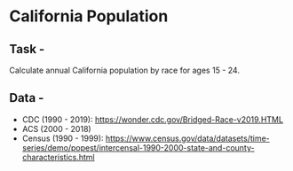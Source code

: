 # California Population

## Task - 
Calculate annual California population by race for ages 15 - 24.

## Data - 

  - CDC (1990 - 2019): https://wonder.cdc.gov/Bridged-Race-v2019.HTML
  - ACS (2000 - 2018)
  - Census (1990 - 1999): https://www.census.gov/data/datasets/time-series/demo/popest/intercensal-1990-2000-state-and-county-characteristics.html
